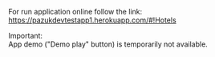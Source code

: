 For run application online follow the link: https://pazukdevtestapp1.herokuapp.com/#!Hotels

Important:   
App demo ("Demo play" button) is temporarily not available.



